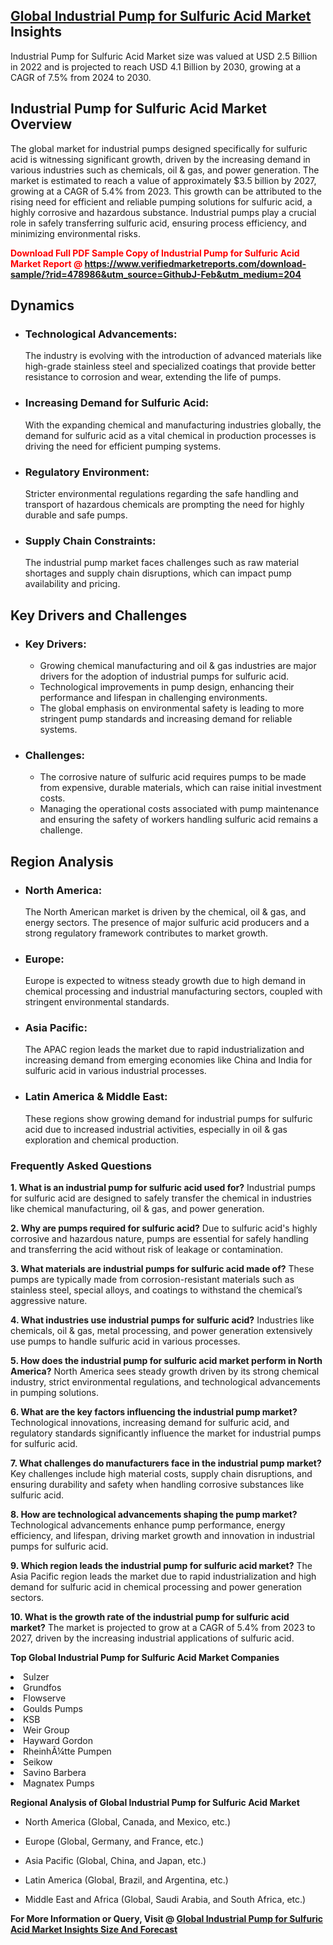 <h2><a href="https://www.verifiedmarketreports.com/download-sample/?rid=478986&amp;utm_source=GithubJ&amp;utm_medium=204" target="_blank">Global Industrial Pump for Sulfuric Acid Market</a> Insights</h2><p>Industrial Pump for Sulfuric Acid Market size was valued at USD 2.5 Billion in 2022 and is projected to reach USD 4.1 Billion by 2030, growing at a CAGR of 7.5% from 2024 to 2030.</p><p> <h2>Industrial Pump for Sulfuric Acid Market Overview</h2> <p>The global market for industrial pumps designed specifically for sulfuric acid is witnessing significant growth, driven by the increasing demand in various industries such as chemicals, oil & gas, and power generation. The market is estimated to reach a value of approximately $3.5 billion by 2027, growing at a CAGR of 5.4% from 2023. This growth can be attributed to the rising need for efficient and reliable pumping solutions for sulfuric acid, a highly corrosive and hazardous substance. Industrial pumps play a crucial role in safely transferring sulfuric acid, ensuring process efficiency, and minimizing environmental risks.</p> <p><strong><p><span class=""><span style="color: #ff0000;"><strong>Download Full PDF Sample Copy of Industrial Pump for Sulfuric Acid Market Report</strong> @ </span><a href="https://www.verifiedmarketreports.com/download-sample/?rid=478986&amp;utm_source=GithubJ-Feb&amp;utm_medium=204" target="_blank">https://www.verifiedmarketreports.com/download-sample/?rid=478986&amp;utm_source=GithubJ-Feb&amp;utm_medium=204</a></span></p></strong></p> <h2>Dynamics</h2> <ul> <li><h3>Technological Advancements:</h3> The industry is evolving with the introduction of advanced materials like high-grade stainless steel and specialized coatings that provide better resistance to corrosion and wear, extending the life of pumps.</li> <li><h3>Increasing Demand for Sulfuric Acid:</h3> With the expanding chemical and manufacturing industries globally, the demand for sulfuric acid as a vital chemical in production processes is driving the need for efficient pumping systems.</li> <li><h3>Regulatory Environment:</h3> Stricter environmental regulations regarding the safe handling and transport of hazardous chemicals are prompting the need for highly durable and safe pumps.</li> <li><h3>Supply Chain Constraints:</h3> The industrial pump market faces challenges such as raw material shortages and supply chain disruptions, which can impact pump availability and pricing.</li> </ul> <h2>Key Drivers and Challenges</h2> <ul> <li><h3>Key Drivers:</h3> <ul> <li>Growing chemical manufacturing and oil & gas industries are major drivers for the adoption of industrial pumps for sulfuric acid.</li> <li>Technological improvements in pump design, enhancing their performance and lifespan in challenging environments.</li> <li>The global emphasis on environmental safety is leading to more stringent pump standards and increasing demand for reliable systems.</li> </ul> </li> <li><h3>Challenges:</h3> <ul> <li>The corrosive nature of sulfuric acid requires pumps to be made from expensive, durable materials, which can raise initial investment costs.</li> <li>Managing the operational costs associated with pump maintenance and ensuring the safety of workers handling sulfuric acid remains a challenge.</li> </ul> </li> </ul> <h2>Region Analysis</h2> <ul> <li><h3>North America:</h3> The North American market is driven by the chemical, oil & gas, and energy sectors. The presence of major sulfuric acid producers and a strong regulatory framework contributes to market growth.</li> <li><h3>Europe:</h3> Europe is expected to witness steady growth due to high demand in chemical processing and industrial manufacturing sectors, coupled with stringent environmental standards.</li> <li><h3>Asia Pacific:</h3> The APAC region leads the market due to rapid industrialization and increasing demand from emerging economies like China and India for sulfuric acid in various industrial processes.</li> <li><h3>Latin America & Middle East:</h3> These regions show growing demand for industrial pumps for sulfuric acid due to increased industrial activities, especially in oil & gas exploration and chemical production.</li> </ul> <h3>Frequently Asked Questions</h3> <p><strong>1. What is an industrial pump for sulfuric acid used for?</strong> Industrial pumps for sulfuric acid are designed to safely transfer the chemical in industries like chemical manufacturing, oil & gas, and power generation.</p> <p><strong>2. Why are pumps required for sulfuric acid?</strong> Due to sulfuric acid's highly corrosive and hazardous nature, pumps are essential for safely handling and transferring the acid without risk of leakage or contamination.</p> <p><strong>3. What materials are industrial pumps for sulfuric acid made of?</strong> These pumps are typically made from corrosion-resistant materials such as stainless steel, special alloys, and coatings to withstand the chemical’s aggressive nature.</p> <p><strong>4. What industries use industrial pumps for sulfuric acid?</strong> Industries like chemicals, oil & gas, metal processing, and power generation extensively use pumps to handle sulfuric acid in various processes.</p> <p><strong>5. How does the industrial pump for sulfuric acid market perform in North America?</strong> North America sees steady growth driven by its strong chemical industry, strict environmental regulations, and technological advancements in pumping solutions.</p> <p><strong>6. What are the key factors influencing the industrial pump market?</strong> Technological innovations, increasing demand for sulfuric acid, and regulatory standards significantly influence the market for industrial pumps for sulfuric acid.</p> <p><strong>7. What challenges do manufacturers face in the industrial pump market?</strong> Key challenges include high material costs, supply chain disruptions, and ensuring durability and safety when handling corrosive substances like sulfuric acid.</p> <p><strong>8. How are technological advancements shaping the pump market?</strong> Technological advancements enhance pump performance, energy efficiency, and lifespan, driving market growth and innovation in industrial pumps for sulfuric acid.</p> <p><strong>9. Which region leads the industrial pump for sulfuric acid market?</strong> The Asia Pacific region leads the market due to rapid industrialization and high demand for sulfuric acid in chemical processing and power generation sectors.</p> <p><strong>10. What is the growth rate of the industrial pump for sulfuric acid market?</strong> The market is projected to grow at a CAGR of 5.4% from 2023 to 2027, driven by the increasing industrial applications of sulfuric acid.</p> </p><p><strong>Top Global Industrial Pump for Sulfuric Acid Market Companies</strong></p><div data-test-id=""><p><li>Sulzer</li><li> Grundfos</li><li> Flowserve</li><li> Goulds Pumps</li><li> KSB</li><li> Weir Group</li><li> Hayward Gordon</li><li> RheinhÃ¼tte Pumpen</li><li> Seikow</li><li> Savino Barbera</li><li> Magnatex Pumps</li></p><div><strong>Regional Analysis of&nbsp;Global Industrial Pump for Sulfuric Acid Market</strong></div><ul><li dir="ltr"><p dir="ltr">North America&nbsp;(Global, Canada, and Mexico, etc.)</p></li><li dir="ltr"><p dir="ltr">Europe (Global, Germany, and France, etc.)</p></li><li dir="ltr"><p dir="ltr">Asia Pacific&nbsp;(Global, China, and Japan, etc.)</p></li><li dir="ltr"><p dir="ltr">Latin America&nbsp;(Global, Brazil, and Argentina, etc.)</p></li><li dir="ltr">Middle East and Africa&nbsp;(Global, Saudi Arabia, and South Africa, etc.)</li></ul><p><strong>For More Information or Query, Visit @&nbsp;</strong><strong><a href="https://www.verifiedmarketreports.com/product/industrial-pump-for-sulfuric-acid-market/?utm_source=GithubJ&amp;utm_medium=204" target="_blank">Global Industrial Pump for Sulfuric Acid Market Insights Size And Forecast</a></strong></p></div>

